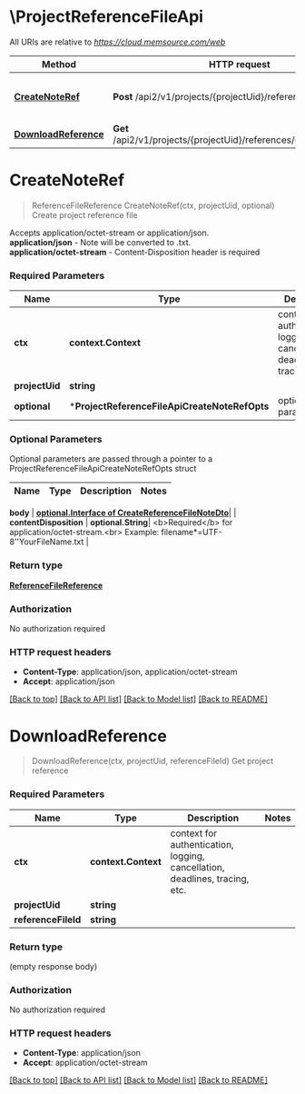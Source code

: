 # \ProjectReferenceFileApi

All URIs are relative to *https://cloud.memsource.com/web*

Method | HTTP request | Description
------------- | ------------- | -------------
[**CreateNoteRef**](ProjectReferenceFileApi.md#CreateNoteRef) | **Post** /api2/v1/projects/{projectUid}/references | Create project reference file
[**DownloadReference**](ProjectReferenceFileApi.md#DownloadReference) | **Get** /api2/v1/projects/{projectUid}/references/{referenceFileId} | Get project reference


# **CreateNoteRef**
> ReferenceFileReference CreateNoteRef(ctx, projectUid, optional)
Create project reference file

Accepts application/octet-stream or application/json.<br>                                                                     <b>application/json</b> - Note will be converted to .txt.<br>                                                                     <b>application/octet-stream</b> - Content-Disposition header is required

### Required Parameters

Name | Type | Description  | Notes
------------- | ------------- | ------------- | -------------
 **ctx** | **context.Context** | context for authentication, logging, cancellation, deadlines, tracing, etc.
  **projectUid** | **string**|  | 
 **optional** | ***ProjectReferenceFileApiCreateNoteRefOpts** | optional parameters | nil if no parameters

### Optional Parameters
Optional parameters are passed through a pointer to a ProjectReferenceFileApiCreateNoteRefOpts struct

Name | Type | Description  | Notes
------------- | ------------- | ------------- | -------------

 **body** | [**optional.Interface of CreateReferenceFileNoteDto**](CreateReferenceFileNoteDto.md)|  | 
 **contentDisposition** | **optional.String**| &lt;b&gt;Required&lt;/b&gt; for application/octet-stream.&lt;br&gt; Example: filename*&#x3D;UTF-8&#39;&#39;YourFileName.txt | 

### Return type

[**ReferenceFileReference**](ReferenceFileReference.md)

### Authorization

No authorization required

### HTTP request headers

 - **Content-Type**: application/json, application/octet-stream
 - **Accept**: application/json

[[Back to top]](#) [[Back to API list]](../README.md#documentation-for-api-endpoints) [[Back to Model list]](../README.md#documentation-for-models) [[Back to README]](../README.md)

# **DownloadReference**
> DownloadReference(ctx, projectUid, referenceFileId)
Get project reference



### Required Parameters

Name | Type | Description  | Notes
------------- | ------------- | ------------- | -------------
 **ctx** | **context.Context** | context for authentication, logging, cancellation, deadlines, tracing, etc.
  **projectUid** | **string**|  | 
  **referenceFileId** | **string**|  | 

### Return type

 (empty response body)

### Authorization

No authorization required

### HTTP request headers

 - **Content-Type**: application/json
 - **Accept**: application/octet-stream

[[Back to top]](#) [[Back to API list]](../README.md#documentation-for-api-endpoints) [[Back to Model list]](../README.md#documentation-for-models) [[Back to README]](../README.md)

